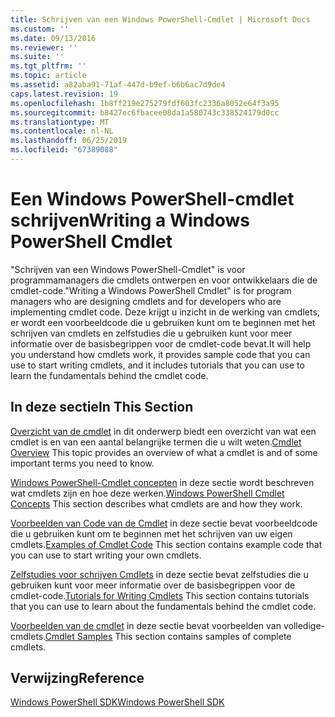 ```yaml
---
title: Schrijven van een Windows PowerShell-Cmdlet | Microsoft Docs
ms.custom: ''
ms.date: 09/13/2016
ms.reviewer: ''
ms.suite: ''
ms.tgt_pltfrm: ''
ms.topic: article
ms.assetid: a82aba91-71af-447d-b9ef-b6b6ac7d9de4
caps.latest.revision: 19
ms.openlocfilehash: 1b8ff219e275279fdf603fc2336a8052e64f3a95
ms.sourcegitcommit: b8427ec6fbacee08da1a580743c338524179d0cc
ms.translationtype: MT
ms.contentlocale: nl-NL
ms.lasthandoff: 06/25/2019
ms.locfileid: "67389088"
---
```

# <a name="writing-a-windows-powershell-cmdlet"></a><span data-ttu-id="3aae2-102">Een Windows PowerShell-cmdlet schrijven</span><span class="sxs-lookup"><span data-stu-id="3aae2-102">Writing a Windows PowerShell Cmdlet</span></span>

<span data-ttu-id="3aae2-103">"Schrijven van een Windows PowerShell-Cmdlet" is voor programmamanagers die cmdlets ontwerpen en voor ontwikkelaars die de cmdlet-code.</span><span class="sxs-lookup"><span data-stu-id="3aae2-103">"Writing a Windows PowerShell Cmdlet" is for program managers who are designing cmdlets and for developers who are implementing cmdlet code.</span></span> <span data-ttu-id="3aae2-104">Deze krijgt u inzicht in de werking van cmdlets, er wordt een voorbeeldcode die u gebruiken kunt om te beginnen met het schrijven van cmdlets en zelfstudies die u gebruiken kunt voor meer informatie over de basisbegrippen voor de cmdlet-code bevat.</span><span class="sxs-lookup"><span data-stu-id="3aae2-104">It will help you understand how cmdlets work, it provides sample code that you can use to start writing cmdlets, and it includes tutorials that you can use to learn the fundamentals behind the cmdlet code.</span></span>

## <a name="in-this-section"></a><span data-ttu-id="3aae2-105">In deze sectie</span><span class="sxs-lookup"><span data-stu-id="3aae2-105">In This Section</span></span>

<span data-ttu-id="3aae2-106">[Overzicht van de cmdlet](./cmdlet-overview.md) in dit onderwerp biedt een overzicht van wat een cmdlet is en van een aantal belangrijke termen die u wilt weten.</span><span class="sxs-lookup"><span data-stu-id="3aae2-106">[Cmdlet Overview](./cmdlet-overview.md) This topic provides an overview of what a cmdlet is and of some important terms you need to know.</span></span>

<span data-ttu-id="3aae2-107">[Windows PowerShell-Cmdlet concepten](./windows-powershell-cmdlet-concepts.md) in deze sectie wordt beschreven wat cmdlets zijn en hoe deze werken.</span><span class="sxs-lookup"><span data-stu-id="3aae2-107">[Windows PowerShell Cmdlet Concepts](./windows-powershell-cmdlet-concepts.md) This section describes what cmdlets are and how they work.</span></span>

<span data-ttu-id="3aae2-108">[Voorbeelden van Code van de Cmdlet](./examples-of-cmdlet-code.md) in deze sectie bevat voorbeeldcode die u gebruiken kunt om te beginnen met het schrijven van uw eigen cmdlets.</span><span class="sxs-lookup"><span data-stu-id="3aae2-108">[Examples of Cmdlet Code](./examples-of-cmdlet-code.md) This section contains example code that you can use to start writing your own cmdlets.</span></span>

<span data-ttu-id="3aae2-109">[Zelfstudies voor schrijven Cmdlets](./tutorials-for-writing-cmdlets.md) in deze sectie bevat zelfstudies die u gebruiken kunt voor meer informatie over de basisbegrippen voor de cmdlet-code.</span><span class="sxs-lookup"><span data-stu-id="3aae2-109">[Tutorials for Writing Cmdlets](./tutorials-for-writing-cmdlets.md) This section contains tutorials that you can use to learn about the fundamentals behind the cmdlet code.</span></span>

<span data-ttu-id="3aae2-110">[Voorbeelden van de cmdlet](./cmdlet-samples.md) in deze sectie bevat voorbeelden van volledige-cmdlets.</span><span class="sxs-lookup"><span data-stu-id="3aae2-110">[Cmdlet Samples](./cmdlet-samples.md) This section contains samples of complete cmdlets.</span></span>

## <a name="reference"></a><span data-ttu-id="3aae2-111">Verwijzing</span><span class="sxs-lookup"><span data-stu-id="3aae2-111">Reference</span></span>

[<span data-ttu-id="3aae2-112">Windows PowerShell SDK</span><span class="sxs-lookup"><span data-stu-id="3aae2-112">Windows PowerShell SDK</span></span>](../windows-powershell-reference.md)
